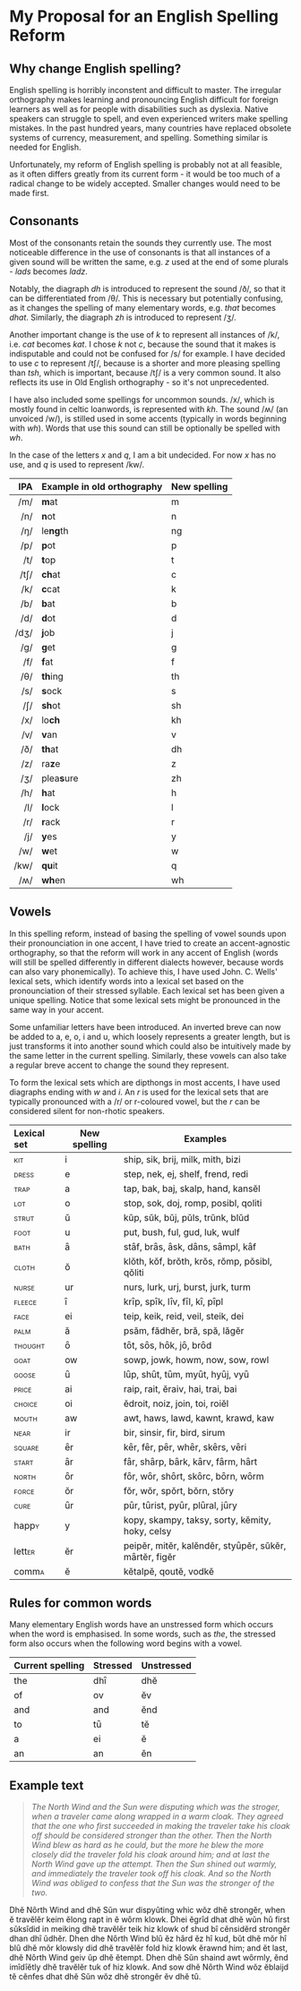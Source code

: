 <head>
    <title>English Spelling Reform Proposal</title>
    <link rel="stylesheet" type = "text/css" href="./style.css">
</head>

# My Proposal for an English Spelling Reform

## Why change English spelling?
English spelling is horribly inconstent and difficult to master. The irregular orthography makes learning and pronouncing English difficult for foreign learners as well as for people with disabilities such as dyslexia. Native speakers can struggle to spell, and even experienced writers make spelling mistakes. In the past hundred years, many countries have replaced obsolete systems of currency, measurement, and spelling. Something similar is needed for English. 

Unfortunately, my reform of English spelling is probably not at all feasible, as it often differs greatly from its current form - it would be too much of a radical change to be widely accepted. Smaller changes would need to be made first.

## Consonants
Most of the consonants retain the sounds they currently use. The most noticeable difference in the use of consonants is that all instances of a given sound will be written the same, e.g. *z* used at the end of some plurals - *lads* becomes *ladz*.

Notably, the diagraph *dh* is introduced to represent the sound /ð/, so that it can be differentiated from /θ/. This is necessary but potentially confusing, as it changes the spelling of many elementary words, e.g. *that* becomes *dhat*. Similarly, the diagraph *zh* is introduced to represent /ʒ/.

Another important change is the use of *k* to represent all instances of /k/, i.e. *cat* becomes *kat*. I chose *k* not *c*, because the sound that it makes is indisputable and could not be confused for /s/ for example. I have decided to use *c* to represent /tʃ/, because is a shorter and more pleasing spelling than *tsh*, which is important, because /tʃ/ is a very common sound. It also reflects its use in Old English orthography - so it's not unprecedented. 

I have also included some spellings for uncommon sounds. /x/, which is mostly found in celtic loanwords, is represented with *kh*. The sound /ʍ/ (an unvoiced /w/), is stilled used in some accents (typically in words beginning with *wh*). Words that use this sound can still be optionally be spelled with *wh*.

In the case of the letters *x* and *q*, I am a bit undecided. For now *x* has no use, and *q* is used to represent /kw/.

IPA | Example in old orthography | New spelling
--:|---|---
/m/ | **m**at | m
/n/ | **n**ot | n
/ŋ/ | le**ng**th | ng
/p/ | **p**ot | p
/t/ | **t**op | t
/tʃ/ | **ch**at | c
/k/ | **c**cat | k
/b/ | **b**at | b
/d/ | **d**ot | d
/dʒ/ | **j**ob | j
/ɡ/ | **g**et | g
/f/ | **f**at | f
/θ/ | **th**ing | th
/s/ | **s**ock | s
/ʃ/ | **sh**ot | sh
/x/ | lo**ch** | kh
/v/ | **v**an | v
/ð/ | **th**at | dh
/z/ | ra**z**e | z
/ʒ/ | plea**s**ure | zh
/h/ | **h**at | h
/l/ | **l**ock | l
/r/ | **r**ack | r
/j/ | **y**es | y
/w/ | **w**et | w
/kw/ | **qu**it | q
/ʍ/ | **wh**en | wh

## Vowels
In this spelling reform, instead of basing the spelling of vowel sounds upon their pronounciation in one accent, I have tried to create an accent-agnostic orthography, so that the reform will work in any accent of English (words will still be spelled differently in different dialects however, because words can also vary phonemically). To achieve this, I have used John. C. Wells' lexical sets, which identify words into a lexical set based on the pronounciation of their stressed syllable. Each lexical set has been given a unique spelling. Notice that some lexical sets might be pronounced in the same way in your accent.

Some unfamiliar letters have been introduced. An inverted breve can now be added to a, e, o, i and u, which loosely represents a greater length, but is just transforms it into another sound which could also be intuitively made by the same letter in the current spelling. Similarly, these vowels can also take a regular breve accent to change the sound they represent. 

To form the lexical sets which are dipthongs in most accents, I have used diagraphs ending with *w* and *i*. An *r* is used for the lexical sets that are typically pronounced with a /r/ or r-coloured vowel, but the *r* can be considered silent for non-rhotic speakers.

Lexical set | New spelling | Examples 
:--|---|---
<span style="font-variant:small-caps;">kit</span> | i | ship, sik, brij, milk, mith, bizi
<span style="font-variant:small-caps;">dress</span> | e | step, nek, ej, shelf, frend, redi
<span style="font-variant:small-caps;">trap</span> | a | tap, bak, baj, skalp, hand, kansĕl
<span style="font-variant:small-caps;">lot</span> | o | stop, sok, doj, romp, posibl, qoliti
<span style="font-variant:small-caps;">strut</span> | ŭ | kŭp, sŭk, bŭj, pŭls, trŭnk, blŭd
<span style="font-variant:small-caps;">foot</span> | u | put, bush, ful, gud, luk, wulf 
<span style="font-variant:small-caps;">bath</span> | ȃ | stȃf, brȃs, ȃsk, dȃns, sȃmpl, kȃf
<span style="font-variant:small-caps;">cloth</span> | ŏ | klŏth, kŏf, brŏth, krŏs, rŏmp, pŏsibl, qŏliti
<span style="font-variant:small-caps;">nurse</span> | ur | nurs, lurk, urj, burst, jurk, turm
<span style="font-variant:small-caps;">fleece</span> | ȋ | krȋp, spȋk, lȋv, fȋl, kȋ, pȋpl
<span style="font-variant:small-caps;">face</span> | ei | teip, keik, reid, veil, steik, dei 
<span style="font-variant:small-caps;">palm</span> | ă | psăm, fădhĕr, bră, spă, lăgĕr
<span style="font-variant:small-caps;">thought</span> | ȏ | tȏt, sȏs, hȏk, jȏ, brȏd
<span style="font-variant:small-caps;">goat</span> | ow | sowp, jowk, howm, now, sow, rowl
<span style="font-variant:small-caps;">goose</span> | ȗ | lȗp, shȗt, tȗm, myȗt, hyȗj, vyȗ
<span style="font-variant:small-caps;">price</span> | ai | raip, rait, ĕraiv, hai, trai, bai
<span style="font-variant:small-caps;">choice</span> | oi | ĕdroit, noiz, join, toi, roiĕl
<span style="font-variant:small-caps;">mouth</span> | aw | awt, haws, lawd, kawnt, krawd, kaw 
<span style="font-variant:small-caps;">near</span> | ir | bir, sinsir, fir, bird, sirum
<span style="font-variant:small-caps;">square</span> | ȇr | kȇr, fȇr, pȇr, whȇr, skȇrs, vȇri
<span style="font-variant:small-caps;">start</span> | ȃr | fȃr, shȃrp, bȃrk, kȃrv, fȃrm, hȃrt
<span style="font-variant:small-caps;">north</span> | ȏr | fȏr, wȏr, shȏrt, skȏrc, bȏrn, wȏrm
<span style="font-variant:small-caps;">force</span> | ŏr | fŏr, wŏr, spŏrt, bŏrn, stŏry
<span style="font-variant:small-caps;">cure</span> | ȗr | pȗr, tȗrist, pyȗr, plȗral, jȗry
happ<span style="font-variant:small-caps;">y</span> | y | kopy, skampy, taksy, sorty, kĕmity, hoky, celsy
lett<span style="font-variant:small-caps;">er</span> | ĕr | peipĕr, mitĕr, kalĕndĕr, styȗpĕr, sŭkĕr, mȃrtĕr, figĕr
comm<span style="font-variant:small-caps;">a</span> | ĕ | kĕtalpĕ, qoutĕ, vodkĕ 

## Rules for common words
Many elementary English words have an unstressed form which occurs when the word is emphasised. In some words, such as *the*, the stressed form also occurs when the following word begins with a vowel.

Current spelling | Stressed | Unstressed
:--|---|---
the | dhȋ | dhĕ
of | ov | ĕv
and | and | ĕnd
to | tȗ | tĕ
a | ei | ĕ
an | an | ĕn

## Example text
> *The North Wind and the Sun were disputing which was the stroger, when a traveler came along wrapped in a warm cloak. They agreed that the one who first succeeded in making the traveler take his cloak off should be considered stronger than the other. Then the North Wind blew as hard as he could, but the more he blew the more closely did the traveler fold his cloak around him; and at last the North Wind gave up the attempt. Then the Sun shined out warmly, and immediately the traveler took off his cloak. And so the North Wind was obliged to confess that the Sun was the stronger of the two.*

Dhĕ Nȏrth Wind and dhĕ Sŭn wur dispyȗting whic wŏz dhĕ strongĕr, when ĕ travĕlĕr keim ĕlong rapt in ĕ wȏrm klowk.
Dhei ĕgrȋd dhat dhĕ wŭn hȗ first sŭksȋdid in meiking dhĕ travĕlĕr teik hiz klowk of shud bȋ cĕnsidĕrd strongĕr dhan dhȋ ŭdhĕr.
Dhen dhe Nȏrth Wind blȗ ĕz hȃrd ĕz hȋ kud, bŭt dhĕ mŏr hȋ blȗ dhĕ mŏr klowsly did dhĕ travĕlĕr fold hiz klowk ĕrawnd him;
and ĕt last, dhĕ Nȏrth Wind geiv ŭp dhĕ ĕtempt. Dhen dhĕ Sŭn shaind awt wȏrmly, ĕnd imȋdȋĕtly dhĕ travĕlĕr tuk of hiz klowk.
And sow dhĕ Nȏrth Wind wŏz ĕblaijd tĕ cĕnfes dhat dhĕ Sŭn wŏz dhĕ strongĕr ĕv dhĕ tȗ.